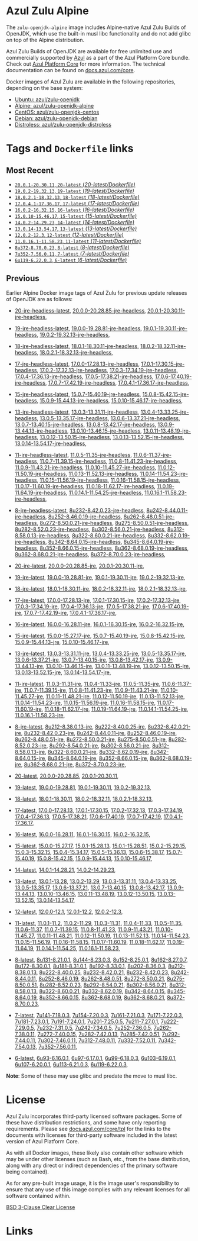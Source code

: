 Azul Zulu Alpine
================

The `zulu-openjdk-alpine` image includes Alpine-native Azul Zulu Builds of OpenJDK, which use the built-in musl libc functionality
and do not add glibc on top of the Alpine distribution.

Azul Zulu Builds of OpenJDK are available for free unlimited use and commercially supported by [Azul][1] as a part of the Azul Platform Core bundle.
Check out [Azul Platform Core][2] for more information. The technical documentation can be found on [docs.azul.com/core][3].

Docker images of Azul Zulu are available in the following repositories, depending on the base system:

  * [Ubuntu: azul/zulu-openjdk][4]
  * [Alpine: azul/zulu-openjdk-alpine][5]
  * [CentOS: azul/zulu-openjdk-centos][6]
  * [Debian: azul/zulu-openjdk-debian][7]
  * [Distroless: azul/zulu-openjdk-distroless][8]

Tags and `Dockerfile` links
===========================

Most Recent
-----------


  * [`20.0.1-20.30.11`, `20-latest` (*20-latest/Dockerfile)*][11]
  * [`19.0.2-19.32.13`, `19-latest` (*19-latest/Dockerfile)*][20]
  * [`18.0.2.1-18.32.13`, `18-latest` (*18-latest/Dockerfile)*][32]
  * [`17.0.4.1-17.36.17`, `17-latest` (*17-latest/Dockerfile)*][44]
  * [`16.0.2-16.32.15`, `16-latest` (*16-latest/Dockerfile)*][74]
  * [`15.0.10-15.46.17`, `15-latest` (*15-latest/Dockerfile)*][82]
  * [`14.0.2-14.29.23`, `14-latest` (*14-latest/Dockerfile)*][106]
  * [`13.0.14-13.54.17`, `13-latest` (*13-latest/Dockerfile)*][109]
  * [`12.0.2-12.3`, `12-latest` (*12-latest/Dockerfile)*][150]
  * [`11.0.16.1-11.58.23`, `11-latest` (*11-latest/Dockerfile)*][154]
  * [`8u372-8.70.0.23`, `8-latest` (*8-latest/Dockerfile)*][213]
  * [`7u352-7.56.0.11`, `7-latest` (*7-latest/Dockerfile)*][283]
  * [`6u119-6.22.0.3`, `6-latest` (*6-latest/Dockerfile)*][306]

Previous
--------

Earlier Alpine Docker image tags of Azul Zulu for previous update releases of OpenJDK are as follows:


  * [20-jre-headless-latest][17],
  [20.0.0-20.28.85-jre-headless][18],
  [20.0.1-20.30.11-jre-headless][19],
  
  * [19-jre-headless-latest][28],
  [19.0.0-19.28.81-jre-headless][29],
  [19.0.1-19.30.11-jre-headless][30],
  [19.0.2-19.32.13-jre-headless][31],
  
  * [18-jre-headless-latest][40],
  [18.0.1-18.30.11-jre-headless][41],
  [18.0.2-18.32.11-jre-headless][42],
  [18.0.2.1-18.32.13-jre-headless][43],
  
  * [17-jre-headless-latest][64],
  [17.0.0-17.28.13-jre-headless][65],
  [17.0.1-17.30.15-jre-headless][66],
  [17.0.2-17.32.13-jre-headless][67],
  [17.0.3-17.34.19-jre-headless][68],
  [17.0.4-17.36.13-jre-headless][69],
  [17.0.5-17.38.21-jre-headless][70],
  [17.0.6-17.40.19-jre-headless][71],
  [17.0.7-17.42.19-jre-headless][72],
  [17.0.4.1-17.36.17-jre-headless][73],
  
  * [15-jre-headless-latest][101],
  [15.0.7-15.40.19-jre-headless][102],
  [15.0.8-15.42.15-jre-headless][103],
  [15.0.9-15.44.13-jre-headless][104],
  [15.0.10-15.46.17-jre-headless][105],
  
  * [13-jre-headless-latest][137],
  [13.0.3-13.31.11-jre-headless][138],
  [13.0.4-13.33.25-jre-headless][139],
  [13.0.5-13.35.17-jre-headless][140],
  [13.0.6-13.37.21-jre-headless][141],
  [13.0.7-13.40.15-jre-headless][142],
  [13.0.8-13.42.17-jre-headless][143],
  [13.0.9-13.44.13-jre-headless][144],
  [13.0.10-13.46.15-jre-headless][145],
  [13.0.11-13.48.19-jre-headless][146],
  [13.0.12-13.50.15-jre-headless][147],
  [13.0.13-13.52.15-jre-headless][148],
  [13.0.14-13.54.17-jre-headless][149],
  
  * [11-jre-headless-latest][194],
  [11.0.5-11.35-jre-headless][197],
  [11.0.6-11.37-jre-headless][198],
  [11.0.7-11.39.15-jre-headless][199],
  [11.0.8-11.41.23-jre-headless][200],
  [11.0.9-11.43.21-jre-headless][201],
  [11.0.10-11.45.27-jre-headless][202],
  [11.0.12-11.50.19-jre-headless][203],
  [11.0.13-11.52.13-jre-headless][204],
  [11.0.14-11.54.23-jre-headless][205],
  [11.0.15-11.56.19-jre-headless][206],
  [11.0.16-11.58.15-jre-headless][207],
  [11.0.17-11.60.19-jre-headless][208],
  [11.0.18-11.62.17-jre-headless][209],
  [11.0.19-11.64.19-jre-headless][210],
  [11.0.14.1-11.54.25-jre-headless][211],
  [11.0.16.1-11.58.23-jre-headless][212],
  
  * [8-jre-headless-latest][265],
  [8u232-8.42.0.23-jre-headless][266],
  [8u242-8.44.0.11-jre-headless][267],
  [8u252-8.46.0.19-jre-headless][268],
  [8u262-8.48.0.51-jre-headless][269],
  [8u272-8.50.0.21-jre-headless][270],
  [8u275-8.50.0.51-jre-headless][271],
  [8u282-8.52.0.23-jre-headless][272],
  [8u302-8.56.0.21-jre-headless][273],
  [8u312-8.58.0.13-jre-headless][274],
  [8u322-8.60.0.21-jre-headless][275],
  [8u332-8.62.0.19-jre-headless][276],
  [8u342-8.64.0.15-jre-headless][277],
  [8u345-8.64.0.19-jre-headless][278],
  [8u352-8.66.0.15-jre-headless][279],
  [8u362-8.68.0.19-jre-headless][280],
  [8u362-8.68.0.21-jre-headless][281],
  [8u372-8.70.0.23-jre-headless][282],
  
  * [20-jre-latest][12],
  [20.0.0-20.28.85-jre][15],
  [20.0.1-20.30.11-jre][16],
  
  * [19-jre-latest][21],
  [19.0.0-19.28.81-jre][25],
  [19.0.1-19.30.11-jre][26],
  [19.0.2-19.32.13-jre][27],
  
  * [18-jre-latest][33],
  [18.0.1-18.30.11-jre][37],
  [18.0.2-18.32.11-jre][38],
  [18.0.2.1-18.32.13-jre][39],
  
  * [17-jre-latest][45],
  [17.0.0-17.28.13-jre][55],
  [17.0.1-17.30.15-jre][56],
  [17.0.2-17.32.13-jre][57],
  [17.0.3-17.34.19-jre][58],
  [17.0.4-17.36.13-jre][59],
  [17.0.5-17.38.21-jre][60],
  [17.0.6-17.40.19-jre][61],
  [17.0.7-17.42.19-jre][62],
  [17.0.4.1-17.36.17-jre][63],
  
  * [16-jre-latest][75],
  [16.0.0-16.28.11-jre][79],
  [16.0.1-16.30.15-jre][80],
  [16.0.2-16.32.15-jre][81],
  
  * [15-jre-latest][83],
  [15.0.0-15.27.17-jre][96],
  [15.0.7-15.40.19-jre][97],
  [15.0.8-15.42.15-jre][98],
  [15.0.9-15.44.13-jre][99],
  [15.0.10-15.46.17-jre][100],
  
  * [13-jre-latest][112],
  [13.0.3-13.31.11-jre][125],
  [13.0.4-13.33.25-jre][126],
  [13.0.5-13.35.17-jre][127],
  [13.0.6-13.37.21-jre][128],
  [13.0.7-13.40.15-jre][129],
  [13.0.8-13.42.17-jre][130],
  [13.0.9-13.44.13-jre][131],
  [13.0.10-13.46.15-jre][132],
  [13.0.11-13.48.19-jre][133],
  [13.0.12-13.50.15-jre][134],
  [13.0.13-13.52.15-jre][135],
  [13.0.14-13.54.17-jre][136],
  
  * [11-jre-latest][161],
  [11.0.3-11.31-jre][175],
  [11.0.4-11.33-jre][176],
  [11.0.5-11.35-jre][177],
  [11.0.6-11.37-jre][178],
  [11.0.7-11.39.15-jre][181],
  [11.0.8-11.41.23-jre][182],
  [11.0.9-11.43.21-jre][183],
  [11.0.10-11.45.27-jre][184],
  [11.0.11-11.48.21-jre][185],
  [11.0.12-11.50.19-jre][186],
  [11.0.13-11.52.13-jre][187],
  [11.0.14-11.54.23-jre][188],
  [11.0.15-11.56.19-jre][189],
  [11.0.16-11.58.15-jre][190],
  [11.0.17-11.60.19-jre][191],
  [11.0.18-11.62.17-jre][192],
  [11.0.19-11.64.19-jre][193],
  [11.0.14.1-11.54.25-jre][195],
  [11.0.16.1-11.58.23-jre][196],
  
  * [8-jre-latest][214],
  [8u212-8.38.0.13-jre][244],
  [8u222-8.40.0.25-jre][245],
  [8u232-8.42.0.21-jre][246],
  [8u232-8.42.0.23-jre][247],
  [8u242-8.44.0.11-jre][248],
  [8u252-8.46.0.19-jre][249],
  [8u262-8.48.0.51-jre][250],
  [8u272-8.50.0.21-jre][251],
  [8u275-8.50.0.51-jre][252],
  [8u282-8.52.0.23-jre][253],
  [8u292-8.54.0.21-jre][254],
  [8u302-8.56.0.21-jre][255],
  [8u312-8.58.0.13-jre][256],
  [8u322-8.60.0.21-jre][257],
  [8u332-8.62.0.19-jre][258],
  [8u342-8.64.0.15-jre][259],
  [8u345-8.64.0.19-jre][260],
  [8u352-8.66.0.15-jre][261],
  [8u362-8.68.0.19-jre][262],
  [8u362-8.68.0.21-jre][263],
  [8u372-8.70.0.23-jre][264],
  
  * [20-latest][11],
  [20.0.0-20.28.85][13],
  [20.0.1-20.30.11][14],
  
  * [19-latest][20],
  [19.0.0-19.28.81][22],
  [19.0.1-19.30.11][23],
  [19.0.2-19.32.13][24],
  
  * [18-latest][32],
  [18.0.1-18.30.11][34],
  [18.0.2-18.32.11][35],
  [18.0.2.1-18.32.13][36],
  
  * [17-latest][44],
  [17.0.0-17.28.13][46],
  [17.0.1-17.30.15][47],
  [17.0.2-17.32.13][48],
  [17.0.3-17.34.19][49],
  [17.0.4-17.36.13][50],
  [17.0.5-17.38.21][51],
  [17.0.6-17.40.19][52],
  [17.0.7-17.42.19][53],
  [17.0.4.1-17.36.17][54],
  
  * [16-latest][74],
  [16.0.0-16.28.11][76],
  [16.0.1-16.30.15][77],
  [16.0.2-16.32.15][78],
  
  * [15-latest][82],
  [15.0.0-15.27.17][84],
  [15.0.1-15.28.13][85],
  [15.0.1-15.28.51][86],
  [15.0.2-15.29.15][87],
  [15.0.3-15.32.15][88],
  [15.0.4-15.34.17][89],
  [15.0.5-15.36.13][90],
  [15.0.6-15.38.17][91],
  [15.0.7-15.40.19][92],
  [15.0.8-15.42.15][93],
  [15.0.9-15.44.13][94],
  [15.0.10-15.46.17][95],
  
  * [14-latest][106],
  [14.0.1-14.28.21][107],
  [14.0.2-14.29.23][108],
  
  * [13-latest][109],
  [13.0.1-13.28][110],
  [13.0.2-13.29][111],
  [13.0.3-13.31.11][113],
  [13.0.4-13.33.25][114],
  [13.0.5-13.35.17][115],
  [13.0.6-13.37.21][116],
  [13.0.7-13.40.15][117],
  [13.0.8-13.42.17][118],
  [13.0.9-13.44.13][119],
  [13.0.10-13.46.15][120],
  [13.0.11-13.48.19][121],
  [13.0.12-13.50.15][122],
  [13.0.13-13.52.15][123],
  [13.0.14-13.54.17][124],
  
  * [12-latest][150],
  [12.0.0-12.1][151],
  [12.0.1-12.2][152],
  [12.0.2-12.3][153],
  
  * [11-latest][154],
  [11.0.1-11.2][155],
  [11.0.2-11.29][156],
  [11.0.3-11.31][157],
  [11.0.4-11.33][158],
  [11.0.5-11.35][159],
  [11.0.6-11.37][160],
  [11.0.7-11.39.15][162],
  [11.0.8-11.41.23][163],
  [11.0.9-11.43.21][164],
  [11.0.10-11.45.27][165],
  [11.0.11-11.48.21][166],
  [11.0.12-11.50.19][167],
  [11.0.13-11.52.13][168],
  [11.0.14-11.54.23][169],
  [11.0.15-11.56.19][170],
  [11.0.16-11.58.15][171],
  [11.0.17-11.60.19][172],
  [11.0.18-11.62.17][173],
  [11.0.19-11.64.19][174],
  [11.0.14.1-11.54.25][179],
  [11.0.16.1-11.58.23][180],
  
  * [8-latest][213],
  [8u131-8.21.0.1][215],
  [8u144-8.23.0.3][216],
  [8u152-8.25.0.1][217],
  [8u162-8.27.0.7][218],
  [8u172-8.30.0.1][219],
  [8u181-8.31.0.1][220],
  [8u192-8.33.0.1][221],
  [8u202-8.36.0.3][222],
  [8u212-8.38.0.13][223],
  [8u222-8.40.0.25][224],
  [8u232-8.42.0.21][225],
  [8u232-8.42.0.23][226],
  [8u242-8.44.0.11][227],
  [8u252-8.46.0.19][228],
  [8u262-8.48.0.51][229],
  [8u272-8.50.0.21][230],
  [8u275-8.50.0.51][231],
  [8u282-8.52.0.23][232],
  [8u292-8.54.0.21][233],
  [8u302-8.56.0.21][234],
  [8u312-8.58.0.13][235],
  [8u322-8.60.0.21][236],
  [8u332-8.62.0.19][237],
  [8u342-8.64.0.15][238],
  [8u345-8.64.0.19][239],
  [8u352-8.66.0.15][240],
  [8u362-8.68.0.19][241],
  [8u362-8.68.0.21][242],
  [8u372-8.70.0.23][243],
  
  * [7-latest][283],
  [7u141-7.18.0.3][284],
  [7u154-7.20.0.3][285],
  [7u161-7.21.0.3][286],
  [7u171-7.22.0.3][287],
  [7u181-7.23.0.1][288],
  [7u191-7.24.0.1][289],
  [7u201-7.25.0.5][290],
  [7u211-7.27.0.1][291],
  [7u222-7.29.0.5][292],
  [7u232-7.31.0.5][293],
  [7u242-7.34.0.5][294],
  [7u252-7.36.0.5][295],
  [7u262-7.38.0.11][296],
  [7u272-7.40.0.15][297],
  [7u282-7.42.0.13][298],
  [7u285-7.42.0.51][299],
  [7u292-7.44.0.11][300],
  [7u302-7.46.0.11][301],
  [7u312-7.48.0.11][302],
  [7u332-7.52.0.11][303],
  [7u342-7.54.0.13][304],
  [7u352-7.56.0.11][305],
  
  * [6-latest][306],
  [6u93-6.16.0.1][307],
  [6u97-6.17.0.1][308],
  [6u99-6.18.0.3][309],
  [6u103-6.19.0.1][310],
  [6u107-6.20.0.1][311],
  [6u113-6.21.0.3][312],
  [6u119-6.22.0.3][313],
  

**Note**: Some of these may use glibc and predate the move to musl libc.

License
=======

Azul Zulu incorporates third-party licensed software packages. Some of these have distribution restrictions, and some have only reporting requirements. Please see [docs.azul.com/core/tpl][9] for the links to the documents with licenses for third-party software included in the latest version of Azul Platform Core.

As with all Docker images, these likely also contain other software which may be under other licenses (such as Bash, etc., from the base distribution, along with any direct or indirect dependencies of the primary software being contained).

As for any pre-built image usage, it is the image user's responsibility to ensure that any use of this image complies with any relevant licenses for all software contained within.

[BSD 3-Clause Clear License][10]

Links
=====

  [1]: https://www.azul.com/
  [2]: https://www.azul.com/products/core/
  [3]: https://docs.azul.com/core/
  [4]: https://hub.docker.com/r/azul/zulu-openjdk
  [5]: https://hub.docker.com/r/azul/zulu-openjdk-alpine
  [6]: https://hub.docker.com/r/azul/zulu-openjdk-centos
  [7]: https://hub.docker.com/r/azul/zulu-openjdk-debian
  [8]: https://hub.docker.com/r/azul/zulu-openjdk-distroless
  [9]: https://docs.azul.com/core/tpl
  [10]: https://github.com/zulu-openjdk/zulu-openjdk/blob/master/LICENSE.txt


  [17]: https://github.com/zulu-openjdk/zulu-openjdk/blob/master/alpine/20-jre-headless-latest/Dockerfile
  [18]: https://github.com/zulu-openjdk/zulu-openjdk/blob/master/alpine/20.0.0-20.28.85-jre-headless/Dockerfile
  [19]: https://github.com/zulu-openjdk/zulu-openjdk/blob/master/alpine/20.0.1-20.30.11-jre-headless/Dockerfile
  
  [28]: https://github.com/zulu-openjdk/zulu-openjdk/blob/master/alpine/19-jre-headless-latest/Dockerfile
  [29]: https://github.com/zulu-openjdk/zulu-openjdk/blob/master/alpine/19.0.0-19.28.81-jre-headless/Dockerfile
  [30]: https://github.com/zulu-openjdk/zulu-openjdk/blob/master/alpine/19.0.1-19.30.11-jre-headless/Dockerfile
  [31]: https://github.com/zulu-openjdk/zulu-openjdk/blob/master/alpine/19.0.2-19.32.13-jre-headless/Dockerfile
  
  [40]: https://github.com/zulu-openjdk/zulu-openjdk/blob/master/alpine/18-jre-headless-latest/Dockerfile
  [41]: https://github.com/zulu-openjdk/zulu-openjdk/blob/master/alpine/18.0.1-18.30.11-jre-headless/Dockerfile
  [42]: https://github.com/zulu-openjdk/zulu-openjdk/blob/master/alpine/18.0.2-18.32.11-jre-headless/Dockerfile
  [43]: https://github.com/zulu-openjdk/zulu-openjdk/blob/master/alpine/18.0.2.1-18.32.13-jre-headless/Dockerfile
  
  [64]: https://github.com/zulu-openjdk/zulu-openjdk/blob/master/alpine/17-jre-headless-latest/Dockerfile
  [65]: https://github.com/zulu-openjdk/zulu-openjdk/blob/master/alpine/17.0.0-17.28.13-jre-headless/Dockerfile
  [66]: https://github.com/zulu-openjdk/zulu-openjdk/blob/master/alpine/17.0.1-17.30.15-jre-headless/Dockerfile
  [67]: https://github.com/zulu-openjdk/zulu-openjdk/blob/master/alpine/17.0.2-17.32.13-jre-headless/Dockerfile
  [68]: https://github.com/zulu-openjdk/zulu-openjdk/blob/master/alpine/17.0.3-17.34.19-jre-headless/Dockerfile
  [69]: https://github.com/zulu-openjdk/zulu-openjdk/blob/master/alpine/17.0.4-17.36.13-jre-headless/Dockerfile
  [70]: https://github.com/zulu-openjdk/zulu-openjdk/blob/master/alpine/17.0.5-17.38.21-jre-headless/Dockerfile
  [71]: https://github.com/zulu-openjdk/zulu-openjdk/blob/master/alpine/17.0.6-17.40.19-jre-headless/Dockerfile
  [72]: https://github.com/zulu-openjdk/zulu-openjdk/blob/master/alpine/17.0.7-17.42.19-jre-headless/Dockerfile
  [73]: https://github.com/zulu-openjdk/zulu-openjdk/blob/master/alpine/17.0.4.1-17.36.17-jre-headless/Dockerfile
  
  [101]: https://github.com/zulu-openjdk/zulu-openjdk/blob/master/alpine/15-jre-headless-latest/Dockerfile
  [102]: https://github.com/zulu-openjdk/zulu-openjdk/blob/master/alpine/15.0.7-15.40.19-jre-headless/Dockerfile
  [103]: https://github.com/zulu-openjdk/zulu-openjdk/blob/master/alpine/15.0.8-15.42.15-jre-headless/Dockerfile
  [104]: https://github.com/zulu-openjdk/zulu-openjdk/blob/master/alpine/15.0.9-15.44.13-jre-headless/Dockerfile
  [105]: https://github.com/zulu-openjdk/zulu-openjdk/blob/master/alpine/15.0.10-15.46.17-jre-headless/Dockerfile
  
  [137]: https://github.com/zulu-openjdk/zulu-openjdk/blob/master/alpine/13-jre-headless-latest/Dockerfile
  [138]: https://github.com/zulu-openjdk/zulu-openjdk/blob/master/alpine/13.0.3-13.31.11-jre-headless/Dockerfile
  [139]: https://github.com/zulu-openjdk/zulu-openjdk/blob/master/alpine/13.0.4-13.33.25-jre-headless/Dockerfile
  [140]: https://github.com/zulu-openjdk/zulu-openjdk/blob/master/alpine/13.0.5-13.35.17-jre-headless/Dockerfile
  [141]: https://github.com/zulu-openjdk/zulu-openjdk/blob/master/alpine/13.0.6-13.37.21-jre-headless/Dockerfile
  [142]: https://github.com/zulu-openjdk/zulu-openjdk/blob/master/alpine/13.0.7-13.40.15-jre-headless/Dockerfile
  [143]: https://github.com/zulu-openjdk/zulu-openjdk/blob/master/alpine/13.0.8-13.42.17-jre-headless/Dockerfile
  [144]: https://github.com/zulu-openjdk/zulu-openjdk/blob/master/alpine/13.0.9-13.44.13-jre-headless/Dockerfile
  [145]: https://github.com/zulu-openjdk/zulu-openjdk/blob/master/alpine/13.0.10-13.46.15-jre-headless/Dockerfile
  [146]: https://github.com/zulu-openjdk/zulu-openjdk/blob/master/alpine/13.0.11-13.48.19-jre-headless/Dockerfile
  [147]: https://github.com/zulu-openjdk/zulu-openjdk/blob/master/alpine/13.0.12-13.50.15-jre-headless/Dockerfile
  [148]: https://github.com/zulu-openjdk/zulu-openjdk/blob/master/alpine/13.0.13-13.52.15-jre-headless/Dockerfile
  [149]: https://github.com/zulu-openjdk/zulu-openjdk/blob/master/alpine/13.0.14-13.54.17-jre-headless/Dockerfile
  
  [194]: https://github.com/zulu-openjdk/zulu-openjdk/blob/master/alpine/11-jre-headless-latest/Dockerfile
  [197]: https://github.com/zulu-openjdk/zulu-openjdk/blob/master/alpine/11.0.5-11.35-jre-headless/Dockerfile
  [198]: https://github.com/zulu-openjdk/zulu-openjdk/blob/master/alpine/11.0.6-11.37-jre-headless/Dockerfile
  [199]: https://github.com/zulu-openjdk/zulu-openjdk/blob/master/alpine/11.0.7-11.39.15-jre-headless/Dockerfile
  [200]: https://github.com/zulu-openjdk/zulu-openjdk/blob/master/alpine/11.0.8-11.41.23-jre-headless/Dockerfile
  [201]: https://github.com/zulu-openjdk/zulu-openjdk/blob/master/alpine/11.0.9-11.43.21-jre-headless/Dockerfile
  [202]: https://github.com/zulu-openjdk/zulu-openjdk/blob/master/alpine/11.0.10-11.45.27-jre-headless/Dockerfile
  [203]: https://github.com/zulu-openjdk/zulu-openjdk/blob/master/alpine/11.0.12-11.50.19-jre-headless/Dockerfile
  [204]: https://github.com/zulu-openjdk/zulu-openjdk/blob/master/alpine/11.0.13-11.52.13-jre-headless/Dockerfile
  [205]: https://github.com/zulu-openjdk/zulu-openjdk/blob/master/alpine/11.0.14-11.54.23-jre-headless/Dockerfile
  [206]: https://github.com/zulu-openjdk/zulu-openjdk/blob/master/alpine/11.0.15-11.56.19-jre-headless/Dockerfile
  [207]: https://github.com/zulu-openjdk/zulu-openjdk/blob/master/alpine/11.0.16-11.58.15-jre-headless/Dockerfile
  [208]: https://github.com/zulu-openjdk/zulu-openjdk/blob/master/alpine/11.0.17-11.60.19-jre-headless/Dockerfile
  [209]: https://github.com/zulu-openjdk/zulu-openjdk/blob/master/alpine/11.0.18-11.62.17-jre-headless/Dockerfile
  [210]: https://github.com/zulu-openjdk/zulu-openjdk/blob/master/alpine/11.0.19-11.64.19-jre-headless/Dockerfile
  [211]: https://github.com/zulu-openjdk/zulu-openjdk/blob/master/alpine/11.0.14.1-11.54.25-jre-headless/Dockerfile
  [212]: https://github.com/zulu-openjdk/zulu-openjdk/blob/master/alpine/11.0.16.1-11.58.23-jre-headless/Dockerfile
  
  [265]: https://github.com/zulu-openjdk/zulu-openjdk/blob/master/alpine/8-jre-headless-latest/Dockerfile
  [266]: https://github.com/zulu-openjdk/zulu-openjdk/blob/master/alpine/8u232-8.42.0.23-jre-headless/Dockerfile
  [267]: https://github.com/zulu-openjdk/zulu-openjdk/blob/master/alpine/8u242-8.44.0.11-jre-headless/Dockerfile
  [268]: https://github.com/zulu-openjdk/zulu-openjdk/blob/master/alpine/8u252-8.46.0.19-jre-headless/Dockerfile
  [269]: https://github.com/zulu-openjdk/zulu-openjdk/blob/master/alpine/8u262-8.48.0.51-jre-headless/Dockerfile
  [270]: https://github.com/zulu-openjdk/zulu-openjdk/blob/master/alpine/8u272-8.50.0.21-jre-headless/Dockerfile
  [271]: https://github.com/zulu-openjdk/zulu-openjdk/blob/master/alpine/8u275-8.50.0.51-jre-headless/Dockerfile
  [272]: https://github.com/zulu-openjdk/zulu-openjdk/blob/master/alpine/8u282-8.52.0.23-jre-headless/Dockerfile
  [273]: https://github.com/zulu-openjdk/zulu-openjdk/blob/master/alpine/8u302-8.56.0.21-jre-headless/Dockerfile
  [274]: https://github.com/zulu-openjdk/zulu-openjdk/blob/master/alpine/8u312-8.58.0.13-jre-headless/Dockerfile
  [275]: https://github.com/zulu-openjdk/zulu-openjdk/blob/master/alpine/8u322-8.60.0.21-jre-headless/Dockerfile
  [276]: https://github.com/zulu-openjdk/zulu-openjdk/blob/master/alpine/8u332-8.62.0.19-jre-headless/Dockerfile
  [277]: https://github.com/zulu-openjdk/zulu-openjdk/blob/master/alpine/8u342-8.64.0.15-jre-headless/Dockerfile
  [278]: https://github.com/zulu-openjdk/zulu-openjdk/blob/master/alpine/8u345-8.64.0.19-jre-headless/Dockerfile
  [279]: https://github.com/zulu-openjdk/zulu-openjdk/blob/master/alpine/8u352-8.66.0.15-jre-headless/Dockerfile
  [280]: https://github.com/zulu-openjdk/zulu-openjdk/blob/master/alpine/8u362-8.68.0.19-jre-headless/Dockerfile
  [281]: https://github.com/zulu-openjdk/zulu-openjdk/blob/master/alpine/8u362-8.68.0.21-jre-headless/Dockerfile
  [282]: https://github.com/zulu-openjdk/zulu-openjdk/blob/master/alpine/8u372-8.70.0.23-jre-headless/Dockerfile
  
  [12]: https://github.com/zulu-openjdk/zulu-openjdk/blob/master/alpine/20-jre-latest/Dockerfile
  [15]: https://github.com/zulu-openjdk/zulu-openjdk/blob/master/alpine/20.0.0-20.28.85-jre/Dockerfile
  [16]: https://github.com/zulu-openjdk/zulu-openjdk/blob/master/alpine/20.0.1-20.30.11-jre/Dockerfile
  
  [21]: https://github.com/zulu-openjdk/zulu-openjdk/blob/master/alpine/19-jre-latest/Dockerfile
  [25]: https://github.com/zulu-openjdk/zulu-openjdk/blob/master/alpine/19.0.0-19.28.81-jre/Dockerfile
  [26]: https://github.com/zulu-openjdk/zulu-openjdk/blob/master/alpine/19.0.1-19.30.11-jre/Dockerfile
  [27]: https://github.com/zulu-openjdk/zulu-openjdk/blob/master/alpine/19.0.2-19.32.13-jre/Dockerfile
  
  [33]: https://github.com/zulu-openjdk/zulu-openjdk/blob/master/alpine/18-jre-latest/Dockerfile
  [37]: https://github.com/zulu-openjdk/zulu-openjdk/blob/master/alpine/18.0.1-18.30.11-jre/Dockerfile
  [38]: https://github.com/zulu-openjdk/zulu-openjdk/blob/master/alpine/18.0.2-18.32.11-jre/Dockerfile
  [39]: https://github.com/zulu-openjdk/zulu-openjdk/blob/master/alpine/18.0.2.1-18.32.13-jre/Dockerfile
  
  [45]: https://github.com/zulu-openjdk/zulu-openjdk/blob/master/alpine/17-jre-latest/Dockerfile
  [55]: https://github.com/zulu-openjdk/zulu-openjdk/blob/master/alpine/17.0.0-17.28.13-jre/Dockerfile
  [56]: https://github.com/zulu-openjdk/zulu-openjdk/blob/master/alpine/17.0.1-17.30.15-jre/Dockerfile
  [57]: https://github.com/zulu-openjdk/zulu-openjdk/blob/master/alpine/17.0.2-17.32.13-jre/Dockerfile
  [58]: https://github.com/zulu-openjdk/zulu-openjdk/blob/master/alpine/17.0.3-17.34.19-jre/Dockerfile
  [59]: https://github.com/zulu-openjdk/zulu-openjdk/blob/master/alpine/17.0.4-17.36.13-jre/Dockerfile
  [60]: https://github.com/zulu-openjdk/zulu-openjdk/blob/master/alpine/17.0.5-17.38.21-jre/Dockerfile
  [61]: https://github.com/zulu-openjdk/zulu-openjdk/blob/master/alpine/17.0.6-17.40.19-jre/Dockerfile
  [62]: https://github.com/zulu-openjdk/zulu-openjdk/blob/master/alpine/17.0.7-17.42.19-jre/Dockerfile
  [63]: https://github.com/zulu-openjdk/zulu-openjdk/blob/master/alpine/17.0.4.1-17.36.17-jre/Dockerfile
  
  [75]: https://github.com/zulu-openjdk/zulu-openjdk/blob/master/alpine/16-jre-latest/Dockerfile
  [79]: https://github.com/zulu-openjdk/zulu-openjdk/blob/master/alpine/16.0.0-16.28.11-jre/Dockerfile
  [80]: https://github.com/zulu-openjdk/zulu-openjdk/blob/master/alpine/16.0.1-16.30.15-jre/Dockerfile
  [81]: https://github.com/zulu-openjdk/zulu-openjdk/blob/master/alpine/16.0.2-16.32.15-jre/Dockerfile
  
  [83]: https://github.com/zulu-openjdk/zulu-openjdk/blob/master/alpine/15-jre-latest/Dockerfile
  [96]: https://github.com/zulu-openjdk/zulu-openjdk/blob/master/alpine/15.0.0-15.27.17-jre/Dockerfile
  [97]: https://github.com/zulu-openjdk/zulu-openjdk/blob/master/alpine/15.0.7-15.40.19-jre/Dockerfile
  [98]: https://github.com/zulu-openjdk/zulu-openjdk/blob/master/alpine/15.0.8-15.42.15-jre/Dockerfile
  [99]: https://github.com/zulu-openjdk/zulu-openjdk/blob/master/alpine/15.0.9-15.44.13-jre/Dockerfile
  [100]: https://github.com/zulu-openjdk/zulu-openjdk/blob/master/alpine/15.0.10-15.46.17-jre/Dockerfile
  
  [112]: https://github.com/zulu-openjdk/zulu-openjdk/blob/master/alpine/13-jre-latest/Dockerfile
  [125]: https://github.com/zulu-openjdk/zulu-openjdk/blob/master/alpine/13.0.3-13.31.11-jre/Dockerfile
  [126]: https://github.com/zulu-openjdk/zulu-openjdk/blob/master/alpine/13.0.4-13.33.25-jre/Dockerfile
  [127]: https://github.com/zulu-openjdk/zulu-openjdk/blob/master/alpine/13.0.5-13.35.17-jre/Dockerfile
  [128]: https://github.com/zulu-openjdk/zulu-openjdk/blob/master/alpine/13.0.6-13.37.21-jre/Dockerfile
  [129]: https://github.com/zulu-openjdk/zulu-openjdk/blob/master/alpine/13.0.7-13.40.15-jre/Dockerfile
  [130]: https://github.com/zulu-openjdk/zulu-openjdk/blob/master/alpine/13.0.8-13.42.17-jre/Dockerfile
  [131]: https://github.com/zulu-openjdk/zulu-openjdk/blob/master/alpine/13.0.9-13.44.13-jre/Dockerfile
  [132]: https://github.com/zulu-openjdk/zulu-openjdk/blob/master/alpine/13.0.10-13.46.15-jre/Dockerfile
  [133]: https://github.com/zulu-openjdk/zulu-openjdk/blob/master/alpine/13.0.11-13.48.19-jre/Dockerfile
  [134]: https://github.com/zulu-openjdk/zulu-openjdk/blob/master/alpine/13.0.12-13.50.15-jre/Dockerfile
  [135]: https://github.com/zulu-openjdk/zulu-openjdk/blob/master/alpine/13.0.13-13.52.15-jre/Dockerfile
  [136]: https://github.com/zulu-openjdk/zulu-openjdk/blob/master/alpine/13.0.14-13.54.17-jre/Dockerfile
  
  [161]: https://github.com/zulu-openjdk/zulu-openjdk/blob/master/alpine/11-jre-latest/Dockerfile
  [175]: https://github.com/zulu-openjdk/zulu-openjdk/blob/master/alpine/11.0.3-11.31-jre/Dockerfile
  [176]: https://github.com/zulu-openjdk/zulu-openjdk/blob/master/alpine/11.0.4-11.33-jre/Dockerfile
  [177]: https://github.com/zulu-openjdk/zulu-openjdk/blob/master/alpine/11.0.5-11.35-jre/Dockerfile
  [178]: https://github.com/zulu-openjdk/zulu-openjdk/blob/master/alpine/11.0.6-11.37-jre/Dockerfile
  [181]: https://github.com/zulu-openjdk/zulu-openjdk/blob/master/alpine/11.0.7-11.39.15-jre/Dockerfile
  [182]: https://github.com/zulu-openjdk/zulu-openjdk/blob/master/alpine/11.0.8-11.41.23-jre/Dockerfile
  [183]: https://github.com/zulu-openjdk/zulu-openjdk/blob/master/alpine/11.0.9-11.43.21-jre/Dockerfile
  [184]: https://github.com/zulu-openjdk/zulu-openjdk/blob/master/alpine/11.0.10-11.45.27-jre/Dockerfile
  [185]: https://github.com/zulu-openjdk/zulu-openjdk/blob/master/alpine/11.0.11-11.48.21-jre/Dockerfile
  [186]: https://github.com/zulu-openjdk/zulu-openjdk/blob/master/alpine/11.0.12-11.50.19-jre/Dockerfile
  [187]: https://github.com/zulu-openjdk/zulu-openjdk/blob/master/alpine/11.0.13-11.52.13-jre/Dockerfile
  [188]: https://github.com/zulu-openjdk/zulu-openjdk/blob/master/alpine/11.0.14-11.54.23-jre/Dockerfile
  [189]: https://github.com/zulu-openjdk/zulu-openjdk/blob/master/alpine/11.0.15-11.56.19-jre/Dockerfile
  [190]: https://github.com/zulu-openjdk/zulu-openjdk/blob/master/alpine/11.0.16-11.58.15-jre/Dockerfile
  [191]: https://github.com/zulu-openjdk/zulu-openjdk/blob/master/alpine/11.0.17-11.60.19-jre/Dockerfile
  [192]: https://github.com/zulu-openjdk/zulu-openjdk/blob/master/alpine/11.0.18-11.62.17-jre/Dockerfile
  [193]: https://github.com/zulu-openjdk/zulu-openjdk/blob/master/alpine/11.0.19-11.64.19-jre/Dockerfile
  [195]: https://github.com/zulu-openjdk/zulu-openjdk/blob/master/alpine/11.0.14.1-11.54.25-jre/Dockerfile
  [196]: https://github.com/zulu-openjdk/zulu-openjdk/blob/master/alpine/11.0.16.1-11.58.23-jre/Dockerfile
  
  [214]: https://github.com/zulu-openjdk/zulu-openjdk/blob/master/alpine/8-jre-latest/Dockerfile
  [244]: https://github.com/zulu-openjdk/zulu-openjdk/blob/master/alpine/8u212-8.38.0.13-jre/Dockerfile
  [245]: https://github.com/zulu-openjdk/zulu-openjdk/blob/master/alpine/8u222-8.40.0.25-jre/Dockerfile
  [246]: https://github.com/zulu-openjdk/zulu-openjdk/blob/master/alpine/8u232-8.42.0.21-jre/Dockerfile
  [247]: https://github.com/zulu-openjdk/zulu-openjdk/blob/master/alpine/8u232-8.42.0.23-jre/Dockerfile
  [248]: https://github.com/zulu-openjdk/zulu-openjdk/blob/master/alpine/8u242-8.44.0.11-jre/Dockerfile
  [249]: https://github.com/zulu-openjdk/zulu-openjdk/blob/master/alpine/8u252-8.46.0.19-jre/Dockerfile
  [250]: https://github.com/zulu-openjdk/zulu-openjdk/blob/master/alpine/8u262-8.48.0.51-jre/Dockerfile
  [251]: https://github.com/zulu-openjdk/zulu-openjdk/blob/master/alpine/8u272-8.50.0.21-jre/Dockerfile
  [252]: https://github.com/zulu-openjdk/zulu-openjdk/blob/master/alpine/8u275-8.50.0.51-jre/Dockerfile
  [253]: https://github.com/zulu-openjdk/zulu-openjdk/blob/master/alpine/8u282-8.52.0.23-jre/Dockerfile
  [254]: https://github.com/zulu-openjdk/zulu-openjdk/blob/master/alpine/8u292-8.54.0.21-jre/Dockerfile
  [255]: https://github.com/zulu-openjdk/zulu-openjdk/blob/master/alpine/8u302-8.56.0.21-jre/Dockerfile
  [256]: https://github.com/zulu-openjdk/zulu-openjdk/blob/master/alpine/8u312-8.58.0.13-jre/Dockerfile
  [257]: https://github.com/zulu-openjdk/zulu-openjdk/blob/master/alpine/8u322-8.60.0.21-jre/Dockerfile
  [258]: https://github.com/zulu-openjdk/zulu-openjdk/blob/master/alpine/8u332-8.62.0.19-jre/Dockerfile
  [259]: https://github.com/zulu-openjdk/zulu-openjdk/blob/master/alpine/8u342-8.64.0.15-jre/Dockerfile
  [260]: https://github.com/zulu-openjdk/zulu-openjdk/blob/master/alpine/8u345-8.64.0.19-jre/Dockerfile
  [261]: https://github.com/zulu-openjdk/zulu-openjdk/blob/master/alpine/8u352-8.66.0.15-jre/Dockerfile
  [262]: https://github.com/zulu-openjdk/zulu-openjdk/blob/master/alpine/8u362-8.68.0.19-jre/Dockerfile
  [263]: https://github.com/zulu-openjdk/zulu-openjdk/blob/master/alpine/8u362-8.68.0.21-jre/Dockerfile
  [264]: https://github.com/zulu-openjdk/zulu-openjdk/blob/master/alpine/8u372-8.70.0.23-jre/Dockerfile
  
  [11]: https://github.com/zulu-openjdk/zulu-openjdk/blob/master/alpine/20-latest/Dockerfile
  [13]: https://github.com/zulu-openjdk/zulu-openjdk/blob/master/alpine/20.0.0-20.28.85/Dockerfile
  [14]: https://github.com/zulu-openjdk/zulu-openjdk/blob/master/alpine/20.0.1-20.30.11/Dockerfile
  
  [20]: https://github.com/zulu-openjdk/zulu-openjdk/blob/master/alpine/19-latest/Dockerfile
  [22]: https://github.com/zulu-openjdk/zulu-openjdk/blob/master/alpine/19.0.0-19.28.81/Dockerfile
  [23]: https://github.com/zulu-openjdk/zulu-openjdk/blob/master/alpine/19.0.1-19.30.11/Dockerfile
  [24]: https://github.com/zulu-openjdk/zulu-openjdk/blob/master/alpine/19.0.2-19.32.13/Dockerfile
  
  [32]: https://github.com/zulu-openjdk/zulu-openjdk/blob/master/alpine/18-latest/Dockerfile
  [34]: https://github.com/zulu-openjdk/zulu-openjdk/blob/master/alpine/18.0.1-18.30.11/Dockerfile
  [35]: https://github.com/zulu-openjdk/zulu-openjdk/blob/master/alpine/18.0.2-18.32.11/Dockerfile
  [36]: https://github.com/zulu-openjdk/zulu-openjdk/blob/master/alpine/18.0.2.1-18.32.13/Dockerfile
  
  [44]: https://github.com/zulu-openjdk/zulu-openjdk/blob/master/alpine/17-latest/Dockerfile
  [46]: https://github.com/zulu-openjdk/zulu-openjdk/blob/master/alpine/17.0.0-17.28.13/Dockerfile
  [47]: https://github.com/zulu-openjdk/zulu-openjdk/blob/master/alpine/17.0.1-17.30.15/Dockerfile
  [48]: https://github.com/zulu-openjdk/zulu-openjdk/blob/master/alpine/17.0.2-17.32.13/Dockerfile
  [49]: https://github.com/zulu-openjdk/zulu-openjdk/blob/master/alpine/17.0.3-17.34.19/Dockerfile
  [50]: https://github.com/zulu-openjdk/zulu-openjdk/blob/master/alpine/17.0.4-17.36.13/Dockerfile
  [51]: https://github.com/zulu-openjdk/zulu-openjdk/blob/master/alpine/17.0.5-17.38.21/Dockerfile
  [52]: https://github.com/zulu-openjdk/zulu-openjdk/blob/master/alpine/17.0.6-17.40.19/Dockerfile
  [53]: https://github.com/zulu-openjdk/zulu-openjdk/blob/master/alpine/17.0.7-17.42.19/Dockerfile
  [54]: https://github.com/zulu-openjdk/zulu-openjdk/blob/master/alpine/17.0.4.1-17.36.17/Dockerfile
  
  [74]: https://github.com/zulu-openjdk/zulu-openjdk/blob/master/alpine/16-latest/Dockerfile
  [76]: https://github.com/zulu-openjdk/zulu-openjdk/blob/master/alpine/16.0.0-16.28.11/Dockerfile
  [77]: https://github.com/zulu-openjdk/zulu-openjdk/blob/master/alpine/16.0.1-16.30.15/Dockerfile
  [78]: https://github.com/zulu-openjdk/zulu-openjdk/blob/master/alpine/16.0.2-16.32.15/Dockerfile
  
  [82]: https://github.com/zulu-openjdk/zulu-openjdk/blob/master/alpine/15-latest/Dockerfile
  [84]: https://github.com/zulu-openjdk/zulu-openjdk/blob/master/alpine/15.0.0-15.27.17/Dockerfile
  [85]: https://github.com/zulu-openjdk/zulu-openjdk/blob/master/alpine/15.0.1-15.28.13/Dockerfile
  [86]: https://github.com/zulu-openjdk/zulu-openjdk/blob/master/alpine/15.0.1-15.28.51/Dockerfile
  [87]: https://github.com/zulu-openjdk/zulu-openjdk/blob/master/alpine/15.0.2-15.29.15/Dockerfile
  [88]: https://github.com/zulu-openjdk/zulu-openjdk/blob/master/alpine/15.0.3-15.32.15/Dockerfile
  [89]: https://github.com/zulu-openjdk/zulu-openjdk/blob/master/alpine/15.0.4-15.34.17/Dockerfile
  [90]: https://github.com/zulu-openjdk/zulu-openjdk/blob/master/alpine/15.0.5-15.36.13/Dockerfile
  [91]: https://github.com/zulu-openjdk/zulu-openjdk/blob/master/alpine/15.0.6-15.38.17/Dockerfile
  [92]: https://github.com/zulu-openjdk/zulu-openjdk/blob/master/alpine/15.0.7-15.40.19/Dockerfile
  [93]: https://github.com/zulu-openjdk/zulu-openjdk/blob/master/alpine/15.0.8-15.42.15/Dockerfile
  [94]: https://github.com/zulu-openjdk/zulu-openjdk/blob/master/alpine/15.0.9-15.44.13/Dockerfile
  [95]: https://github.com/zulu-openjdk/zulu-openjdk/blob/master/alpine/15.0.10-15.46.17/Dockerfile
  
  [106]: https://github.com/zulu-openjdk/zulu-openjdk/blob/master/alpine/14-latest/Dockerfile
  [107]: https://github.com/zulu-openjdk/zulu-openjdk/blob/master/alpine/14.0.1-14.28.21/Dockerfile
  [108]: https://github.com/zulu-openjdk/zulu-openjdk/blob/master/alpine/14.0.2-14.29.23/Dockerfile
  
  [109]: https://github.com/zulu-openjdk/zulu-openjdk/blob/master/alpine/13-latest/Dockerfile
  [110]: https://github.com/zulu-openjdk/zulu-openjdk/blob/master/alpine/13.0.1-13.28/Dockerfile
  [111]: https://github.com/zulu-openjdk/zulu-openjdk/blob/master/alpine/13.0.2-13.29/Dockerfile
  [113]: https://github.com/zulu-openjdk/zulu-openjdk/blob/master/alpine/13.0.3-13.31.11/Dockerfile
  [114]: https://github.com/zulu-openjdk/zulu-openjdk/blob/master/alpine/13.0.4-13.33.25/Dockerfile
  [115]: https://github.com/zulu-openjdk/zulu-openjdk/blob/master/alpine/13.0.5-13.35.17/Dockerfile
  [116]: https://github.com/zulu-openjdk/zulu-openjdk/blob/master/alpine/13.0.6-13.37.21/Dockerfile
  [117]: https://github.com/zulu-openjdk/zulu-openjdk/blob/master/alpine/13.0.7-13.40.15/Dockerfile
  [118]: https://github.com/zulu-openjdk/zulu-openjdk/blob/master/alpine/13.0.8-13.42.17/Dockerfile
  [119]: https://github.com/zulu-openjdk/zulu-openjdk/blob/master/alpine/13.0.9-13.44.13/Dockerfile
  [120]: https://github.com/zulu-openjdk/zulu-openjdk/blob/master/alpine/13.0.10-13.46.15/Dockerfile
  [121]: https://github.com/zulu-openjdk/zulu-openjdk/blob/master/alpine/13.0.11-13.48.19/Dockerfile
  [122]: https://github.com/zulu-openjdk/zulu-openjdk/blob/master/alpine/13.0.12-13.50.15/Dockerfile
  [123]: https://github.com/zulu-openjdk/zulu-openjdk/blob/master/alpine/13.0.13-13.52.15/Dockerfile
  [124]: https://github.com/zulu-openjdk/zulu-openjdk/blob/master/alpine/13.0.14-13.54.17/Dockerfile
  
  [150]: https://github.com/zulu-openjdk/zulu-openjdk/blob/master/alpine/12-latest/Dockerfile
  [151]: https://github.com/zulu-openjdk/zulu-openjdk/blob/master/alpine/12.0.0-12.1/Dockerfile
  [152]: https://github.com/zulu-openjdk/zulu-openjdk/blob/master/alpine/12.0.1-12.2/Dockerfile
  [153]: https://github.com/zulu-openjdk/zulu-openjdk/blob/master/alpine/12.0.2-12.3/Dockerfile
  
  [154]: https://github.com/zulu-openjdk/zulu-openjdk/blob/master/alpine/11-latest/Dockerfile
  [155]: https://github.com/zulu-openjdk/zulu-openjdk/blob/master/alpine/11.0.1-11.2/Dockerfile
  [156]: https://github.com/zulu-openjdk/zulu-openjdk/blob/master/alpine/11.0.2-11.29/Dockerfile
  [157]: https://github.com/zulu-openjdk/zulu-openjdk/blob/master/alpine/11.0.3-11.31/Dockerfile
  [158]: https://github.com/zulu-openjdk/zulu-openjdk/blob/master/alpine/11.0.4-11.33/Dockerfile
  [159]: https://github.com/zulu-openjdk/zulu-openjdk/blob/master/alpine/11.0.5-11.35/Dockerfile
  [160]: https://github.com/zulu-openjdk/zulu-openjdk/blob/master/alpine/11.0.6-11.37/Dockerfile
  [162]: https://github.com/zulu-openjdk/zulu-openjdk/blob/master/alpine/11.0.7-11.39.15/Dockerfile
  [163]: https://github.com/zulu-openjdk/zulu-openjdk/blob/master/alpine/11.0.8-11.41.23/Dockerfile
  [164]: https://github.com/zulu-openjdk/zulu-openjdk/blob/master/alpine/11.0.9-11.43.21/Dockerfile
  [165]: https://github.com/zulu-openjdk/zulu-openjdk/blob/master/alpine/11.0.10-11.45.27/Dockerfile
  [166]: https://github.com/zulu-openjdk/zulu-openjdk/blob/master/alpine/11.0.11-11.48.21/Dockerfile
  [167]: https://github.com/zulu-openjdk/zulu-openjdk/blob/master/alpine/11.0.12-11.50.19/Dockerfile
  [168]: https://github.com/zulu-openjdk/zulu-openjdk/blob/master/alpine/11.0.13-11.52.13/Dockerfile
  [169]: https://github.com/zulu-openjdk/zulu-openjdk/blob/master/alpine/11.0.14-11.54.23/Dockerfile
  [170]: https://github.com/zulu-openjdk/zulu-openjdk/blob/master/alpine/11.0.15-11.56.19/Dockerfile
  [171]: https://github.com/zulu-openjdk/zulu-openjdk/blob/master/alpine/11.0.16-11.58.15/Dockerfile
  [172]: https://github.com/zulu-openjdk/zulu-openjdk/blob/master/alpine/11.0.17-11.60.19/Dockerfile
  [173]: https://github.com/zulu-openjdk/zulu-openjdk/blob/master/alpine/11.0.18-11.62.17/Dockerfile
  [174]: https://github.com/zulu-openjdk/zulu-openjdk/blob/master/alpine/11.0.19-11.64.19/Dockerfile
  [179]: https://github.com/zulu-openjdk/zulu-openjdk/blob/master/alpine/11.0.14.1-11.54.25/Dockerfile
  [180]: https://github.com/zulu-openjdk/zulu-openjdk/blob/master/alpine/11.0.16.1-11.58.23/Dockerfile
  
  [213]: https://github.com/zulu-openjdk/zulu-openjdk/blob/master/alpine/8-latest/Dockerfile
  [215]: https://github.com/zulu-openjdk/zulu-openjdk/blob/master/alpine/8u131-8.21.0.1/Dockerfile
  [216]: https://github.com/zulu-openjdk/zulu-openjdk/blob/master/alpine/8u144-8.23.0.3/Dockerfile
  [217]: https://github.com/zulu-openjdk/zulu-openjdk/blob/master/alpine/8u152-8.25.0.1/Dockerfile
  [218]: https://github.com/zulu-openjdk/zulu-openjdk/blob/master/alpine/8u162-8.27.0.7/Dockerfile
  [219]: https://github.com/zulu-openjdk/zulu-openjdk/blob/master/alpine/8u172-8.30.0.1/Dockerfile
  [220]: https://github.com/zulu-openjdk/zulu-openjdk/blob/master/alpine/8u181-8.31.0.1/Dockerfile
  [221]: https://github.com/zulu-openjdk/zulu-openjdk/blob/master/alpine/8u192-8.33.0.1/Dockerfile
  [222]: https://github.com/zulu-openjdk/zulu-openjdk/blob/master/alpine/8u202-8.36.0.3/Dockerfile
  [223]: https://github.com/zulu-openjdk/zulu-openjdk/blob/master/alpine/8u212-8.38.0.13/Dockerfile
  [224]: https://github.com/zulu-openjdk/zulu-openjdk/blob/master/alpine/8u222-8.40.0.25/Dockerfile
  [225]: https://github.com/zulu-openjdk/zulu-openjdk/blob/master/alpine/8u232-8.42.0.21/Dockerfile
  [226]: https://github.com/zulu-openjdk/zulu-openjdk/blob/master/alpine/8u232-8.42.0.23/Dockerfile
  [227]: https://github.com/zulu-openjdk/zulu-openjdk/blob/master/alpine/8u242-8.44.0.11/Dockerfile
  [228]: https://github.com/zulu-openjdk/zulu-openjdk/blob/master/alpine/8u252-8.46.0.19/Dockerfile
  [229]: https://github.com/zulu-openjdk/zulu-openjdk/blob/master/alpine/8u262-8.48.0.51/Dockerfile
  [230]: https://github.com/zulu-openjdk/zulu-openjdk/blob/master/alpine/8u272-8.50.0.21/Dockerfile
  [231]: https://github.com/zulu-openjdk/zulu-openjdk/blob/master/alpine/8u275-8.50.0.51/Dockerfile
  [232]: https://github.com/zulu-openjdk/zulu-openjdk/blob/master/alpine/8u282-8.52.0.23/Dockerfile
  [233]: https://github.com/zulu-openjdk/zulu-openjdk/blob/master/alpine/8u292-8.54.0.21/Dockerfile
  [234]: https://github.com/zulu-openjdk/zulu-openjdk/blob/master/alpine/8u302-8.56.0.21/Dockerfile
  [235]: https://github.com/zulu-openjdk/zulu-openjdk/blob/master/alpine/8u312-8.58.0.13/Dockerfile
  [236]: https://github.com/zulu-openjdk/zulu-openjdk/blob/master/alpine/8u322-8.60.0.21/Dockerfile
  [237]: https://github.com/zulu-openjdk/zulu-openjdk/blob/master/alpine/8u332-8.62.0.19/Dockerfile
  [238]: https://github.com/zulu-openjdk/zulu-openjdk/blob/master/alpine/8u342-8.64.0.15/Dockerfile
  [239]: https://github.com/zulu-openjdk/zulu-openjdk/blob/master/alpine/8u345-8.64.0.19/Dockerfile
  [240]: https://github.com/zulu-openjdk/zulu-openjdk/blob/master/alpine/8u352-8.66.0.15/Dockerfile
  [241]: https://github.com/zulu-openjdk/zulu-openjdk/blob/master/alpine/8u362-8.68.0.19/Dockerfile
  [242]: https://github.com/zulu-openjdk/zulu-openjdk/blob/master/alpine/8u362-8.68.0.21/Dockerfile
  [243]: https://github.com/zulu-openjdk/zulu-openjdk/blob/master/alpine/8u372-8.70.0.23/Dockerfile
  
  [283]: https://github.com/zulu-openjdk/zulu-openjdk/blob/master/alpine/7-latest/Dockerfile
  [284]: https://github.com/zulu-openjdk/zulu-openjdk/blob/master/alpine/7u141-7.18.0.3/Dockerfile
  [285]: https://github.com/zulu-openjdk/zulu-openjdk/blob/master/alpine/7u154-7.20.0.3/Dockerfile
  [286]: https://github.com/zulu-openjdk/zulu-openjdk/blob/master/alpine/7u161-7.21.0.3/Dockerfile
  [287]: https://github.com/zulu-openjdk/zulu-openjdk/blob/master/alpine/7u171-7.22.0.3/Dockerfile
  [288]: https://github.com/zulu-openjdk/zulu-openjdk/blob/master/alpine/7u181-7.23.0.1/Dockerfile
  [289]: https://github.com/zulu-openjdk/zulu-openjdk/blob/master/alpine/7u191-7.24.0.1/Dockerfile
  [290]: https://github.com/zulu-openjdk/zulu-openjdk/blob/master/alpine/7u201-7.25.0.5/Dockerfile
  [291]: https://github.com/zulu-openjdk/zulu-openjdk/blob/master/alpine/7u211-7.27.0.1/Dockerfile
  [292]: https://github.com/zulu-openjdk/zulu-openjdk/blob/master/alpine/7u222-7.29.0.5/Dockerfile
  [293]: https://github.com/zulu-openjdk/zulu-openjdk/blob/master/alpine/7u232-7.31.0.5/Dockerfile
  [294]: https://github.com/zulu-openjdk/zulu-openjdk/blob/master/alpine/7u242-7.34.0.5/Dockerfile
  [295]: https://github.com/zulu-openjdk/zulu-openjdk/blob/master/alpine/7u252-7.36.0.5/Dockerfile
  [296]: https://github.com/zulu-openjdk/zulu-openjdk/blob/master/alpine/7u262-7.38.0.11/Dockerfile
  [297]: https://github.com/zulu-openjdk/zulu-openjdk/blob/master/alpine/7u272-7.40.0.15/Dockerfile
  [298]: https://github.com/zulu-openjdk/zulu-openjdk/blob/master/alpine/7u282-7.42.0.13/Dockerfile
  [299]: https://github.com/zulu-openjdk/zulu-openjdk/blob/master/alpine/7u285-7.42.0.51/Dockerfile
  [300]: https://github.com/zulu-openjdk/zulu-openjdk/blob/master/alpine/7u292-7.44.0.11/Dockerfile
  [301]: https://github.com/zulu-openjdk/zulu-openjdk/blob/master/alpine/7u302-7.46.0.11/Dockerfile
  [302]: https://github.com/zulu-openjdk/zulu-openjdk/blob/master/alpine/7u312-7.48.0.11/Dockerfile
  [303]: https://github.com/zulu-openjdk/zulu-openjdk/blob/master/alpine/7u332-7.52.0.11/Dockerfile
  [304]: https://github.com/zulu-openjdk/zulu-openjdk/blob/master/alpine/7u342-7.54.0.13/Dockerfile
  [305]: https://github.com/zulu-openjdk/zulu-openjdk/blob/master/alpine/7u352-7.56.0.11/Dockerfile
  
  [306]: https://github.com/zulu-openjdk/zulu-openjdk/blob/master/alpine/6-latest/Dockerfile
  [307]: https://github.com/zulu-openjdk/zulu-openjdk/blob/master/alpine/6u93-6.16.0.1/Dockerfile
  [308]: https://github.com/zulu-openjdk/zulu-openjdk/blob/master/alpine/6u97-6.17.0.1/Dockerfile
  [309]: https://github.com/zulu-openjdk/zulu-openjdk/blob/master/alpine/6u99-6.18.0.3/Dockerfile
  [310]: https://github.com/zulu-openjdk/zulu-openjdk/blob/master/alpine/6u103-6.19.0.1/Dockerfile
  [311]: https://github.com/zulu-openjdk/zulu-openjdk/blob/master/alpine/6u107-6.20.0.1/Dockerfile
  [312]: https://github.com/zulu-openjdk/zulu-openjdk/blob/master/alpine/6u113-6.21.0.3/Dockerfile
  [313]: https://github.com/zulu-openjdk/zulu-openjdk/blob/master/alpine/6u119-6.22.0.3/Dockerfile
  